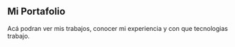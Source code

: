 ## Mi Portafolio

Acá podran ver mis trabajos, conocer mi experiencia y con que tecnologias trabajo.
